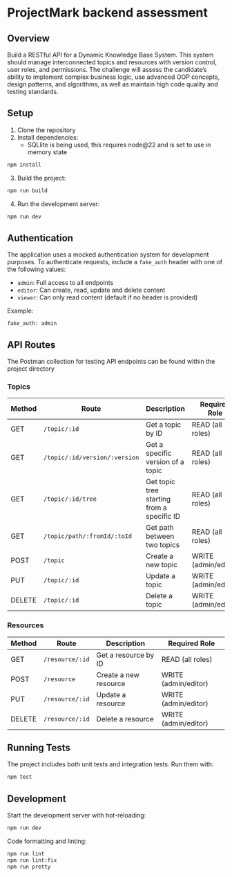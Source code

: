 # ProjectMark backend assessment

## Overview

Build a RESTful API for a Dynamic Knowledge Base System. This system should manage interconnected topics and resources with version control, user roles, and permissions. The challenge will assess the candidate’s ability to implement complex business logic, use advanced OOP concepts, design patterns, and algorithms, as well as maintain high code quality and testing standards.

## Setup

1. Clone the repository
2. Install dependencies:
    - SQLlite is being used, this requires node@22 and is set to use in memory state

```sh
npm install
```

3. Build the project:

```sh
npm run build
```

4. Run the development server:

```sh
npm run dev
```

## Authentication

The application uses a mocked authentication system for development purposes. To authenticate requests, include a `fake_auth` header with one of the following values:

- `admin`: Full access to all endpoints
- `editor`: Can create, read, update and delete content
- `viewer`: Can only read content (default if no header is provided)

Example:

```
fake_auth: admin
```

## API Routes

The Postman collection for testing API endpoints can be found within the project directory

### Topics

| Method | Route                         | Description                                | Required Role        |
| ------ | ----------------------------- | ------------------------------------------ | -------------------- |
| GET    | `/topic/:id`                  | Get a topic by ID                          | READ (all roles)     |
| GET    | `/topic/:id/version/:version` | Get a specific version of a topic          | READ (all roles)     |
| GET    | `/topic/:id/tree`             | Get topic tree starting from a specific ID | READ (all roles)     |
| GET    | `/topic/path/:fromId/:toId`   | Get path between two topics                | READ (all roles)     |
| POST   | `/topic`                      | Create a new topic                         | WRITE (admin/editor) |
| PUT    | `/topic/:id`                  | Update a topic                             | WRITE (admin/editor) |
| DELETE | `/topic/:id`                  | Delete a topic                             | WRITE (admin/editor) |

### Resources

| Method | Route           | Description           | Required Role        |
| ------ | --------------- | --------------------- | -------------------- |
| GET    | `/resource/:id` | Get a resource by ID  | READ (all roles)     |
| POST   | `/resource`     | Create a new resource | WRITE (admin/editor) |
| PUT    | `/resource/:id` | Update a resource     | WRITE (admin/editor) |
| DELETE | `/resource/:id` | Delete a resource     | WRITE (admin/editor) |

## Running Tests

The project includes both unit tests and integration tests. Run them with:

```sh
npm test
```

## Development

Start the development server with hot-reloading:

```sh
npm run dev
```

Code formatting and linting:

```sh
npm run lint
npm run lint:fix
npm run pretty
```